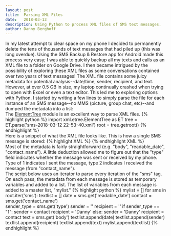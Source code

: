 ```yaml
---
layout: post
title:  Parsing XML Files
date:   2018-03-13
description: Using Python to process XML files of SMS text messages.
author: Danny Berghoff
---
```

In my latest attempt to clear space on my phone I decided to permanently delete the tens of thousands of text messages that had piled up (this was long overdue). Using the SMS Backup & Restore app for Android made this process very easy; I was able to quickly backup all my texts and calls as an XML file to a folder on Google Drive. I then became intrigued by the possibility of exploring these XML files as some conversations contained over two years of text messages! The XML file contains some juicy metadata for potential analysis--date/time, sender, recipient, and text. However, at over 0.5 GB in size, my laptop continually crashed when trying to open with Excel or even a text editor. This led me to exploring options with Python. I started by writing a few lines to simply parse the file for each instance of an SMS message--no MMS (picture, group chat, etc)--and dumped the metadata into a list:
<br>
The <a href="https://docs.python.org/2/library/xml.etree.elementtree.html#module-xml.etree.ElementTree">ElementTree</a> module is an excellent way to parse XML files.
{% highlight python %}
import xml.etree.ElementTree as ET
tree = ET.parse('sms-2018-03-12 22-53-40.xml')
root = tree.getroot()
{% endhighlight %}
<br>
Here is a snippet of what the XML file looks like. This is how a single SMS message is stored:
{% highlight XML %}
<sms protocol="0" address="+15133136006" date="1508531315289" type="1" subject="null" body="Heading your way now!! Be there in a few. " toa="null" sc_toa="null" service_center="null" read="1" status="-1" locked="0" date_sent="1508531313000" readable_date="Oct 20, 2017 4:28:35 PM" contact_name="Mom" />
{% endhighlight XML %}
<br>
Most of the metadata is fairly straightforward (e.g. "body", "readable_date", "contact_name"). A little deduction allowed me to figure out that the "type" field indicates whether the message was sent or received by my phone. Type of 1 indicates I sent the message, type 2 indicates I received the message (from "contact_name").
<br>
The script below uses an iterator to parse every iteration of the "sms" tag. On each pass, the metadata from each message is stored as temporary variables and added to a list. The list of variables from each message is added to a master list, "mylist."
{% highlight python %}
mylist = []
for sms in root.iter('sms'):
	textlist = []
	date = sms.get('readable_date')
	contact = sms.get('contact_name')	
	sender_type = sms.get('type')
	sender = ''
	recipient = ''
	if sender_type == "1":
		sender = contact
		recipient = 'Danny'
	else:
		sender = 'Danny'
		recipient = contact
	text = sms.get('body')
	textlist.append(date)
	textlist.append(sender)
	textlist.append(recipient)
	textlist.append(text)
	mylist.append(textlist)
{% endhighlight %}
